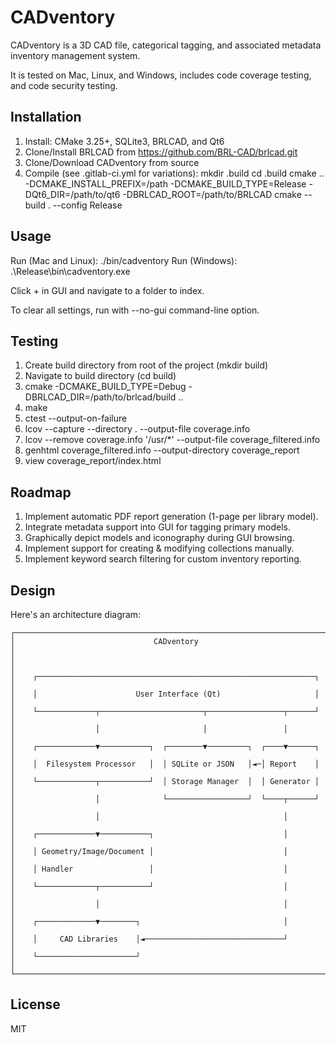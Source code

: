 # CADventory

CADventory is a 3D CAD file, categorical tagging, and associated
metadata inventory management system.

It is tested on Mac, Linux, and Windows, includes code coverage
testing, and code security testing.


## Installation

1) Install: CMake 3.25+, SQLite3, BRLCAD, and Qt6
2) Clone/Install BRLCAD from https://github.com/BRL-CAD/brlcad.git
3) Clone/Download CADventory from source
4) Compile (see .gitlab-ci.yml for variations):
     mkdir .build
     cd .build
     cmake .. -DCMAKE_INSTALL_PREFIX=/path -DCMAKE_BUILD_TYPE=Release -DQt6_DIR=/path/to/qt6 -DBRLCAD_ROOT=/path/to/BRLCAD
     cmake --build . --config Release

## Usage

Run (Mac and Linux):
  ./bin/cadventory
Run (Windows):
  .\Release\bin\cadventory.exe

Click + in GUI and navigate to a folder to index.

To clear all settings, run with --no-gui command-line option.

## Testing 

1. Create build directory from root of the project (mkdir build)
2. Navigate to build directory (cd build)
3. cmake -DCMAKE_BUILD_TYPE=Debug -DBRLCAD_DIR=/path/to/brlcad/build ..
4. make
5. ctest --output-on-failure
6. lcov --capture --directory . --output-file coverage.info
7. lcov --remove coverage.info '/usr/*' --output-file coverage_filtered.info
8. genhtml coverage_filtered.info --output-directory coverage_report
9. view coverage_report/index.html 


## Roadmap

1) Implement automatic PDF report generation (1-page per library model).
2) Integrate metadata support into GUI for tagging primary models.
3) Graphically depict models and iconography during GUI browsing.
4) Implement support for creating & modifying collections manually.
5) Implement keyword search filtering for custom inventory reporting.


## Design

Here's an architecture diagram:

```
┌──────────────────────────────────────────────────────────────────────┐
│                               CADventory                             │
│                                                                      │
│    ┌──────────────────────────────────────────────────────────────┐  │
│    │                      User Interface (Qt)                     │  │
│    └─────────────┬───────────────────────┬─────────────────┬──────┘  │
│                  │                       │                 │         │
│    ┌─────────────▼───────────┐  ┌────────▼─────────┐  ┌────▼──────┐  │
│    │  Filesystem Processor   │  │ SQLite or JSON   │◄─│ Report    │  │
│    └─────────────┬───────────┘  │ Storage Manager  │  │ Generator │  │
│                  │              └──────────────────┘  └────┬──────┘  │
│                  │                                         │         │
│    ┌─────────────▼───────────┐                             │         │
│    │ Geometry/Image/Document │                             │         │
│    │ Handler                 │                             │         │
│    └─────────────┬───────────┘                             │         │
│                  │                                         │         │
│    ┌─────────────▼────────┐                                │         │
│    │     CAD Libraries    │◄───────────────────────────────┘         │
│    └──────────────────────┘                                          │
└──────────────────────────────────────────────────────────────────────┘
```


## License

MIT


